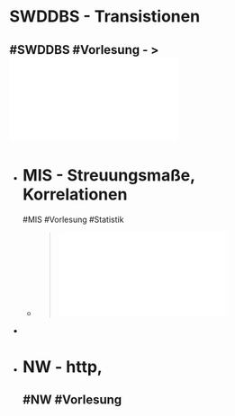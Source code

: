 # SWDDBS - Transistionen
#SWDDBS #Vorlesung
	- > ![Folien Transaktionen](../assets/07_Transaktionen_1730115247480_0.pdf)
-
- # MIS - Streuungsmaße, Korrelationen
  #MIS #Vorlesung #Statistik
	- > ![Folien Lage- und Steuungsmaße](../assets/VE03_Angewandte_Mathe_Statistik_CSI_WS2425_1729591979199_0.pdf)
-
- # NW - http, 
  #NW #Vorlesung
	-